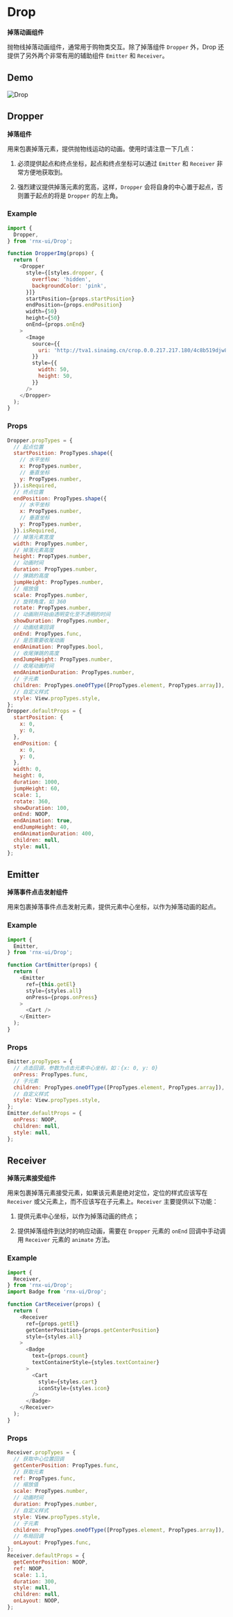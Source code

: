 # Drop

**掉落动画组件**

抛物线掉落动画组件，通常用于购物类交互。除了掉落组件 `Dropper` 外，Drop 还提供了另外两个非常有用的辅助组件 `Emitter` 和 `Receiver`。

## Demo

![Drop](http://wx1.sinaimg.cn/mw690/4c8b519dly1fbp9qg0mlog20ho0wghdw.gif)

## Dropper

**掉落组件**

用来包裹掉落元素，提供抛物线运动的动画。使用时请注意一下几点：

1. 必须提供起点和终点坐标，起点和终点坐标可以通过 `Emitter` 和 `Receiver` 非常方便地获取到。

2. 强烈建议提供掉落元素的宽高，这样，`Dropper` 会将自身的中心置于起点，否则置于起点的将是 `Dropper` 的左上角。

### Example

```js
import {
  Dropper,
} from 'rnx-ui/Drop';

function DropperImg(props) {
  return (
    <Dropper
      style={[styles.dropper, {
        overflow: 'hidden',
        backgroundColor: 'pink',
      }]}
      startPosition={props.startPosition}
      endPosition={props.endPosition}
      width={50}
      height={50}
      onEnd={props.onEnd}
    >
      <Image
        source={{
          uri: 'http://tva1.sinaimg.cn/crop.0.0.217.217.180/4c8b519djw8fa45br0vpxj2062062q33.jpg',
        }}
        style={{
          width: 50,
          height: 50,
        }}
      />
    </Dropper>
  );
}
```

### Props

```js
Dropper.propTypes = {
  // 起点位置
  startPosition: PropTypes.shape({
    // 水平坐标
    x: PropTypes.number,
    // 垂直坐标
    y: PropTypes.number,
  }).isRequired,
  // 终点位置
  endPosition: PropTypes.shape({
    // 水平坐标
    x: PropTypes.number,
    // 垂直坐标
    y: PropTypes.number,
  }).isRequired,
  // 掉落元素宽度
  width: PropTypes.number,
  // 掉落元素高度
  height: PropTypes.number,
  // 动画时间
  duration: PropTypes.number,
  // 弹跳的高度
  jumpHeight: PropTypes.number,
  // 缩放值
  scale: PropTypes.number,
  // 旋转角度，如 360
  rotate: PropTypes.number,
  // 动画刚开始由透明变化至不透明的时间
  showDuration: PropTypes.number,
  // 动画结束回调
  onEnd: PropTypes.func,
  // 是否需要收尾动画
  endAnimation: PropTypes.bool,
  // 收尾弹跳的高度
  endJumpHeight: PropTypes.number,
  // 收尾动画时间
  endAnimationDuration: PropTypes.number,
  // 子元素
  children: PropTypes.oneOfType([PropTypes.element, PropTypes.array]),
  // 自定义样式
  style: View.propTypes.style,
};
Dropper.defaultProps = {
  startPosition: {
    x: 0,
    y: 0,
  },
  endPosition: {
    x: 0,
    y: 0,
  },
  width: 0,
  height: 0,
  duration: 1000,
  jumpHeight: 60,
  scale: 1,
  rotate: 360,
  showDuration: 100,
  onEnd: NOOP,
  endAnimation: true,
  endJumpHeight: 40,
  endAnimationDuration: 400,
  children: null,
  style: null,
};
```

## Emitter

**掉落事件点击发射组件**

用来包裹掉落事件点击发射元素，提供元素中心坐标，以作为掉落动画的起点。

### Example

```js
import {
  Emitter,
} from 'rnx-ui/Drop';

function CartEmitter(props) {
  return (
    <Emitter
      ref={this.getEl}
      style={styles.all}
      onPress={props.onPress}
    >
      <Cart />
    </Emitter>
  );
}
```

### Props

```js
Emitter.propTypes = {
  // 点击回调，参数为点击元素中心坐标，如：{x: 0, y: 0}
  onPress: PropTypes.func,
  // 子元素
  children: PropTypes.oneOfType([PropTypes.element, PropTypes.array]),
  // 自定义样式
  style: View.propTypes.style,
};
Emitter.defaultProps = {
  onPress: NOOP,
  children: null,
  style: null,
};
```

## Receiver

**掉落元素接受组件**

用来包裹掉落元素接受元素，如果该元素是绝对定位，定位的样式应该写在 `Receiver` 或父元素上，而不应该写在子元素上。`Receiver` 主要提供以下功能：

1. 提供元素中心坐标，以作为掉落动画的终点；

2. 提供掉落组件到达时的响应动画，需要在 `Dropper` 元素的 `onEnd` 回调中手动调用 `Receiver` 元素的 `animate` 方法。

### Example

```js
import {
  Receiver,
} from 'rnx-ui/Drop';
import Badge from 'rnx-ui/Drop';

function CartReceiver(props) {
  return (
    <Receiver
      ref={props.getEl}
      getCenterPosition={props.getCenterPosition}
      style={styles.all}
    >
      <Badge
        text={props.count}
        textContainerStyle={styles.textContainer}
      >
        <Cart
          style={styles.cart}
          iconStyle={styles.icon}
        />
      </Badge>
    </Receiver>
  );
}
```

### Props

```js
Receiver.propTypes = {
  // 获取中心位置回调
  getCenterPosition: PropTypes.func,
  // 获取元素
  ref: PropTypes.func,
  // 缩放值
  scale: PropTypes.number,
  // 动画时间
  duration: PropTypes.number,
  // 自定义样式
  style: View.propTypes.style,
  // 子元素
  children: PropTypes.oneOfType([PropTypes.element, PropTypes.array]),
  // 布局回调
  onLayout: PropTypes.func,
};
Receiver.defaultProps = {
  getCenterPosition: NOOP,
  ref: NOOP,
  scale: 1.1,
  duration: 300,
  style: null,
  children: null,
  onLayout: NOOP,
};
```
